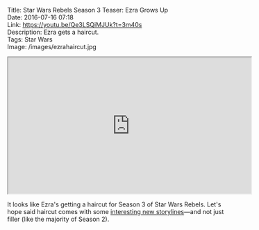 Title: Star Wars Rebels Season 3 Teaser: Ezra Grows Up  
Date: 2016-07-16 07:18  
Link: https://youtu.be/Qe3LSQiMJUk?t=3m40s  
Description: Ezra gets a haircut.  
Tags: Star Wars  
Image: /images/ezrahaircut.jpg

<iframe width="560" height="315" src="https://www.youtube-nocookie.com/embed/Qe3LSQiMJUk?rel=0&amp;showinfo=0&start=220"  allowfullscreen></iframe>

It looks like Ezra's getting a haircut for Season 3 of Star Wars Rebels. Let's hope said haircut comes with some [interesting new storylines][1]—and not just filler (like the majority of Season 2).

[1]: /2015/12/2/star-wars-rebels-season-3-announced "My post discussing Season 3 of Rebels, which was announced last year"